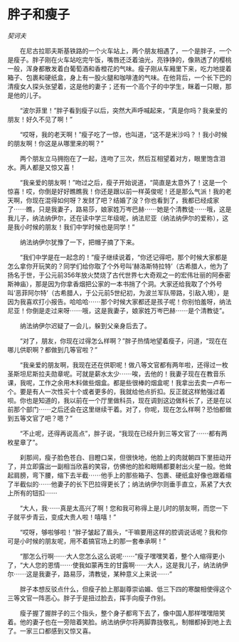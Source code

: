 # 胖子和瘦子

*契诃夫*

　　在尼古拉耶夫斯基铁路的一个火车站上，两个朋友相遇了，一个是胖子，一个是瘦子。胖子刚在火车站吃完午饭，嘴唇还泛着油光，亮铮铮的，像熟透了的樱桃一般，浑身都散发着白葡萄酒和香橙花的气味。瘦子刚从车厢里下来，吃力地提着箱子、包裹和硬纸盒，身上有一股火腿和咖啡渣的气味。在他背后，一个长下巴的清瘦女人探头张望着，这是他的妻子；还有一个高个子的中学生，眯着一只眼，那是他的儿子。

　　“波尔菲里！”胖子看到瘦子以后，突然大声呼喊起来，“真是你吗？我亲爱的朋友！好久不见了啊！”

　　“哎呀，我的老天啊！”瘦子吃了一惊，也叫道，“这不是米沙吗？！我小时候的朋友啊！你这是从哪里来的啊？”

　　两个朋友立马拥抱在了一起，连吻了三次，然后互相望着对方，眼里饱含泪水。两人都是又惊又喜！

　　“我亲爱的朋友啊！”吻过之后，瘦子开始说道，“简直是太意外了！这是一个惊喜！哎，你倒是好好瞧瞧我！你还是跟以前一样英俊呢！还是那么气派！我的老天啊，你现在混得如何呀？发财了吧？结婚了没？你也看到了，我都已经成家了⋯⋯瞧，只是我妻子，路易莎，娘家姓万岑巴赫⋯⋯她是个清教徒⋯⋯哦，这是我儿子，纳法纳伊尔，还在读中学三年级呢，纳法尼亚（纳法纳伊尔的爱称），这是我小时候的朋友！我们中学时候也是同学！”

　　纳法纳伊尔犹豫了一下，把帽子摘了下来。

　　“我们中学是在一起念的！”瘦子继续说着，“你还记得吧，那个时候大家都是怎么拿你开玩笑的？同学们给你取了个外号叫‘赫洛斯特拉特’（古希腊人，他为了扬名于世，于公元前356年放火焚烧了古代世界七大奇观之一的宏伟壮丽的阿泰密斯神庙），那是因为你拿香烟把公家的一本书捎了个洞。大家还给我取了个外号叫‘恶菲阿尔特’（古希腊人，于公元前5世纪初，为波兰军队带路，引敌入境），是因为我喜欢打小报告。哈哈哈⋯⋯那个时候大家都还是孩子呢！你别怕羞呀，纳法尼亚！你倒是走过来呀⋯⋯哦，这是我妻子，娘家姓万岑巴赫⋯⋯是个清教徒”。

　　纳法纳伊尔迟疑了一会儿，躲到父亲身后去了。

　　“对了，朋友，你现在过得怎么样啊？”胖子热情地望着瘦子，问道，“现在在哪儿供职啊？都做到几等官啦？”

　　“我亲爱的朋友啊，我现在还在供职呢！做八等文官都有两年啦，还得过一枚圣斯坦尼斯拉夫勋章呢。可就是薪水太少⋯⋯唉，去他的！我妻子现在在教音乐课，我呢，工作之余用木料做些烟盒。都是些很棒的烟盒呢！我拿出去卖一卢布一个。要是有人一次性买十个或者更多的，我就给他点折扣。反正就这样勉强过着呗。你也是知道的，我以前在一个厅里做科员，现在调到这边做科长了，还是在以前那个部门⋯⋯之后还会在这里继续干着。对了，你呢，现在怎么样啊？恐怕都做到五等文官了吧？嗯？”

　　“不止呢，还得再说高点”，胖子说，“我现在已经升到三等文官了⋯⋯都有两枚星章了”。

　　刹那间，瘦子脸色苍白、目瞪口呆，但很快地，他脸上的肉就朝四下里扭动开了，并立即露出一副相当欣喜的笑容，仿佛他的脸和眼睛都要射出火星一般。他耸起肩膀，弯下腰，缩下去半截⋯⋯他手上的那些箱子、包裹、硬纸盒好像也跟着缩了半截似的⋯⋯他妻子的长下巴拉得更长了；纳法纳伊尔则垂手直立，系紧了大衣上所有的钮扣⋯⋯

　　“大人，我⋯⋯真是太高兴了啊！您和我可称得上是儿时的朋友啊，而您一下子就平步青云，变成大贵人啦！嘻嘻！”

　　“哎呀，够啦够啦！”胖子皱起了眉头，“干嘛要用这样的腔调说话呢？我和你可是小时候的朋友呢，用不着搞官场上的那一套奉承啊！”

　　“那怎么行啊⋯⋯大人您怎么这么说呢⋯⋯”瘦子嘿嘿笑着，整个人缩得更小了，“大人您的恩情⋯⋯使我如蒙再生的甘露啊⋯⋯大人，这是我儿子，纳法纳伊尔⋯⋯这是我妻子，路易莎，清教徒，某种意义上来说⋯⋯”

　　胖子本想反驳点什么，但瘦子脸上那副尊崇谄媚、低三下四的寒酸相使得这个三等文官一阵恶心。胖子于是扭过脸去，挥手向瘦子作别。

　　瘦子握了握胖子的三个指头，整个身子都弯下去了，像中国人那样嘿嘿陪笑着。他的妻子也在一旁陪着笑脸。纳法纳伊尔将两脚靠拢敬礼，制帽都掉到地上去了。一家三口都感到又惊又喜。
